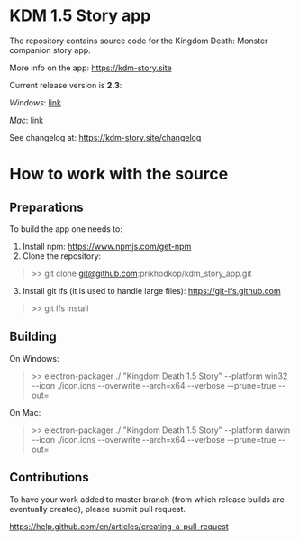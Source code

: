 # KDM 1.5 Story app

The repository contains source code for the Kingdom Death: Monster companion story app.

More info on the app: https://kdm-story.site

Current release version is **2.3**:

_Windows_: [link](http://bit.ly/2JCReqg)

_Mac_: [link](http://bit.ly/2VnfsqD)

See changelog at: https://kdm-story.site/changelog

# How to work with the source

## Preparations

To build the app one needs to:

1. Install npm: https://www.npmjs.com/get-npm
2. Clone the repository: 
> \>\> git clone git@github.com:prikhodkop/kdm_story_app.git
3. Install git lfs (it is used to handle large files): https://git-lfs.github.com
> \>\> git lfs install

## Building

On Windows:

> \>\> electron-packager ./ "Kingdom Death 1.5 Story" --platform win32 --icon ./icon.icns --overwrite --arch=x64 --verbose --prune=true --out=<path to build>

On Mac:

> \>\> electron-packager ./ "Kingdom Death 1.5 Story" --platform darwin --icon ./icon.icns --overwrite --arch=x64 --verbose --prune=true --out=<path to build>
  
## Contributions

To have your work added to master branch (from which release builds are eventually created), please submit pull request.

https://help.github.com/en/articles/creating-a-pull-request
